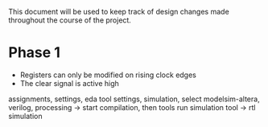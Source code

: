 This document will be used to keep track of design changes made throughout the course of the project.

# Phase 1
- Registers can only be modified on rising clock edges
- The clear signal is active high

assignments, settings, eda tool settings, simulation, select modelsim-altera, verilog, processing -> start compilation, then tools run simulation tool -> rtl simulation
